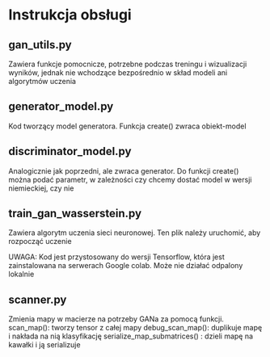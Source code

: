 # Instrukcja obsługi

## gan_utils.py
Zawiera funkcje pomocnicze, potrzebne podczas treningu i wizualizacji wyników, jednak nie wchodzące bezpośrednio w skład modeli ani algorytmów uczenia

## generator_model.py
Kod tworzący model generatora. Funkcja create() zwraca obiekt-model

## discriminator_model.py
Analogicznie jak poprzedni, ale zwraca generator. Do funkcji create() można podać parametr, w zależności czy chcemy dostać model w wersji niemieckiej, czy nie

## train_gan_wasserstein.py
Zawiera algorytm uczenia sieci neuronowej. Ten plik należy uruchomić, aby rozpocząć uczenie

UWAGA: Kod jest przystosowany do wersji Tensorflow, która jest zainstalowana na serwerach Google colab. Może nie działać odpalony lokalnie

## scanner.py
Zmienia mapy w macierze na potrzeby GANa za pomocą funkcji.
scan_map(): tworzy tensor z całej mapy
debug_scan_map(): duplikuje mapę i nakłada na nią klasyfikację
serialize_map_submatrices() : dzieli mapę na kawałki  i ją serializuje

